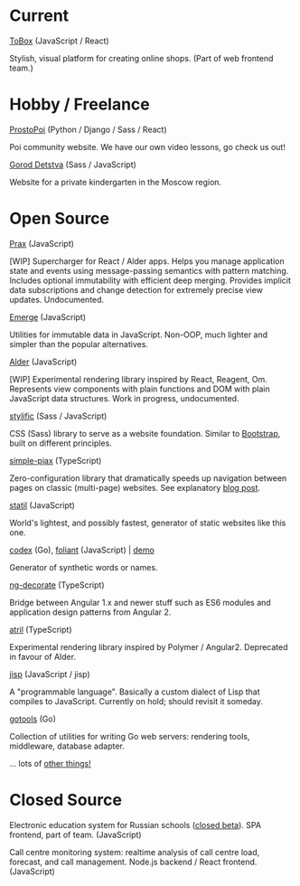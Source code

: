 # Current

[ToBox](http://tobox.com) <span class="text-gray">(JavaScript / React)</span>

Stylish, visual platform for creating online shops. (Part of web frontend team.)

# Hobby / Freelance

[ProstoPoi](http://prostopoi.ru) <span class="text-gray">(Python / Django / Sass / React)</span>

Poi community website. We have our own video lessons, go check us out!

[Gorod Detstva](http://goroddeti.ru) <span class="text-gray">(Sass / JavaScript)</span>

Website for a private kindergarten in the Moscow region.

# Open Source

[Prax](https://github.com/Mitranim/prax) <span class="text-gray">(JavaScript)</span>

[WIP] Supercharger for React / Alder apps. Helps you manage application state
and events using message-passing semantics with pattern matching. Includes
optional immutability with efficient deep merging. Provides implicit data
subscriptions and change detection for extremely precise view updates.
Undocumented.

[Emerge](https://github.com/Mitranim/emerge) <span class="text-gray">(JavaScript)</span>

Utilities for immutable data in JavaScript. Non-OOP, much lighter and simpler
than the popular alternatives.

[Alder](https://github.com/Mitranim/alder) <span class="text-gray">(JavaScript)</span>

[WIP] Experimental rendering library inspired by React, Reagent, Om. Represents
view components with plain functions and DOM with plain JavaScript data
structures. Work in progress, undocumented.

[stylific](http://mitranim.com/stylific/) <span class="text-gray">(Sass / JavaScript)</span>

CSS (Sass) library to serve as a website foundation. Similar to
[Bootstrap](http://getbootstrap.com), built on different principles.

[simple-pjax](https://github.com/Mitranim/simple-pjax) <span class="text-gray">(TypeScript)</span>

Zero-configuration library that dramatically speeds up navigation between pages
on classic (multi-page) websites. See explanatory
[blog post](/thoughts/cheating-for-performance-pjax/).

[statil](https://github.com/Mitranim/statil) <span class="text-gray">(JavaScript)</span>

World's lightest, and possibly fastest, generator of static websites like this
one.

[codex](https://github.com/Mitranim/codex) <span class="text-gray">(Go)</span>, [foliant](https://github.com/Mitranim/foliant) <span class="text-gray">(JavaScript)</span> | [demo](/foliant/)

Generator of synthetic words or names.

[ng-decorate](https://github.com/Mitranim/ng-decorate) <span class="text-gray">(TypeScript)</span>

Bridge between Angular 1.x and newer stuff such as ES6 modules and application
design patterns from Angular 2.

[atril](http://mitranim.com/atril/) <span class="text-gray">(TypeScript)</span>

Experimental rendering library inspired by Polymer / Angular2. Deprecated in
favour of Alder.

[jisp](http://jisp.io) <span class="text-gray">(JavaScript / jisp)</span>

A "programmable language". Basically a custom dialect of Lisp that compiles to
JavaScript. Currently on hold; should revisit it someday.

[gotools](https://github.com/Mitranim/gotools) <span class="text-gray">(Go)</span>

Collection of utilities for writing Go web servers: rendering tools, middleware,
database adapter.

... lots of [other things!](https://github.com/Mitranim?tab=repositories)

# Closed Source

Electronic education system for Russian schools ([closed
beta](http://uchebnik.mos.ru)). SPA frontend, part of team. <span
class="text-gray">(JavaScript)</span>

Call centre monitoring system: realtime analysis of call centre load, forecast,
and call management. Node.js backend / React frontend. <span class="text-gray">(JavaScript)</span>
